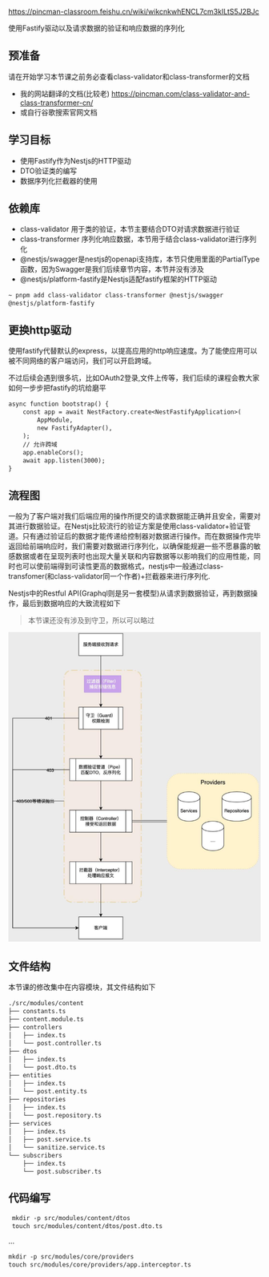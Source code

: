 https://pincman-classroom.feishu.cn/wiki/wikcnkwhENCL7cm3kILtS5J2BJc


使用Fastify驱动以及请求数据的验证和响应数据的序列化

## 预准备
请在开始学习本节课之前务必查看class-validator和class-transformer的文档
- 我的网站翻译的文档(比较老) https://pincman.com/class-validator-and-class-transformer-cn/
- 或自行谷歌搜索官网文档


## 学习目标
- 使用Fastify作为Nestjs的HTTP驱动
- DTO验证类的编写
- 数据序列化拦截器的使用

## 依赖库
- class-validator 用于类的验证，本节主要结合DTO对请求数据进行验证
- class-transformer 序列化响应数据，本节用于结合class-validator进行序列化
- @nestjs/swagger是nestjs的openapi支持库，本节只使用里面的PartialType函数，因为Swagger是我们后续章节内容，本节并没有涉及
- @nestjs/platform-fastify是Nestjs适配fastify框架的HTTP驱动

```shell
~ pnpm add class-validator class-transformer @nestjs/swagger @nestjs/platform-fastify
```

## 更换http驱动

使用fastify代替默认的express，以提高应用的http响应速度。为了能使应用可以被不同网络的客户端访问，我们可以开启跨域。

不过后续会遇到很多坑，比如OAuth2登录,文件上传等，我们后续的课程会教大家如何一步步把fastify的坑给磨平

```shell
async function bootstrap() {
    const app = await NestFactory.create<NestFastifyApplication>(
        AppModule,
        new FastifyAdapter(),
    );
    // 允许跨域
    app.enableCors();
    await app.listen(3000);
}
```


## 流程图
一般为了客户端对我们后端应用的操作所提交的请求数据能正确并且安全，需要对其进行数据验证。在Nestjs比较流行的验证方案是使用class-validator+验证管道。只有通过验证后的数据才能传递给控制器对数据进行操作。而在数据操作完毕返回给前端响应时，我们需要对数据进行序列化，以确保能规避一些不愿暴露的敏感数据或者在呈现列表时也出现大量关联和内容数据等以影响我们的应用性能，同时也可以使前端得到可读性更高的数据格式，nestjs中一般通过class-transfomer(和class-validator同一个作者)+拦截器来进行序列化.

Nestjs中的Restful API(Graphql则是另一套模型)从请求到数据验证，再到数据操作，最后到数据响应的大致流程如下
>本节课还没有涉及到守卫，所以可以略过

![img.png](img.png)

## 文件结构
本节课的修改集中在内容模块，其文件结构如下

```shell
./src/modules/content
├── constants.ts
├── content.module.ts
├── controllers
│   ├── index.ts
│   └── post.controller.ts
├── dtos
│   ├── index.ts
│   └── post.dto.ts
├── entities
│   ├── index.ts
│   └── post.entity.ts
├── repositories
│   ├── index.ts
│   └── post.repository.ts
├── services
│   ├── index.ts
│   ├── post.service.ts
│   └── sanitize.service.ts
└── subscribers
    ├── index.ts
    └── post.subscriber.ts
```

## 代码编写

```shell
 mkdir -p src/modules/content/dtos
 touch src/modules/content/dtos/post.dto.ts
```






...

```shell
mkdir -p src/modules/core/providers 
touch src/modules/core/providers/app.interceptor.ts
```
